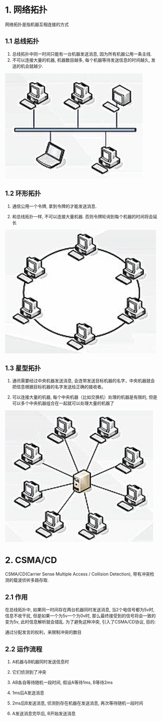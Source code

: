 # 1. 网络拓扑

网络拓扑是指机器互相连接的方式

## 1.1 总线拓扑

1. 总线拓扑中同一时间只能有一台机器发送消息, 因为所有机器公用一条主线.
2. 不可以连接大量的机器, 机器数目越多, 每个机器等待发送信息的时间越久, 发送的机会就越少.


![image-20200514221454679](03-%E7%BD%91%E7%BB%9C%E6%8B%93%E6%89%91.assets/image-20200514221454679.png)


## 1.2 环形拓扑

1. 通信公用一个令牌, 拿到令牌的才能发送消息.

2. 和总线拓扑一样, 不可以连接大量机器. 否则令牌轮询到每个机器的时间将会延长


![图片描述](03-%E7%BD%91%E7%BB%9C%E6%8B%93%E6%89%91.assets/0.7169803619979556.png)


## 1.3 星型拓扑

1. 通讯需要经过中央机器发送消息, 会连带发送目标机器的名字，中央机器就会把信息根据目标机器的名字发送给正确的接收者。

2. 可以连接大量的机器, 每个中央机器（比如交换机）处理的机器是有限的, 但是可以多个中央机器组合在一起就可以处理大量的机器了


![图片描述](03-%E7%BD%91%E7%BB%9C%E6%8B%93%E6%89%91.assets/0.30173329316375175.png)


# 2. CSMA/CD

CSMA/CD(Carrier Sense Multiple Access / Collision Detection), 带有冲突检测的载波侦听多路存取.

## 2.1 作用

在总线拓扑中, 如果同一时间存在两台机器同时发送消息, 当2个电信号都为5v时, 信息不收干扰, 但是如果一个为5v一个为0v时, 那么最终接受到的信号将会一致的变为5v, 此时信息解析就会错乱. 为了避免这种冲突, 引入了CSMA/CD协议, 目的: 

通过分配发言的权利，来限制冲突的数目


## 2.2 运作流程

1. A机器与B机器同时发送信息时

2. 它们侦测到了冲突

3. AB各自等待随机一段时间, 假设A等待1ms, B等待2ms

4. 1ms后A发送消息

5. 2ms后B发送消息, 侦测到存在机器在发送消息, 再次等待随机一段时间

6. A发送消息完毕后, B开始发送消息
